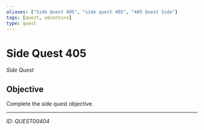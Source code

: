 ```yaml
---
aliases: ["Side Quest 405", "side quest 405", "405 Quest Side"]
tags: [quest, adventure]
type: quest
---
```


# Side Quest 405

*Side Quest*

## Objective
Complete the side quest objective.

---
*ID: QUEST00404*